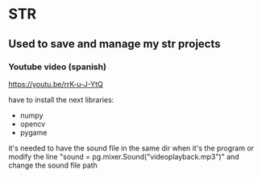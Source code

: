 # STR
## Used to save and manage my str projects
### Youtube video (spanish)
https://youtu.be/rrK-u-J-YtQ

have to install the next libraries:
- numpy 
- opencv
- pygame
  
it's needed to have the sound file in the same dir when it's the program or modify the line "sound = pg.mixer.Sound("videoplayback.mp3")" and change the sound file path
